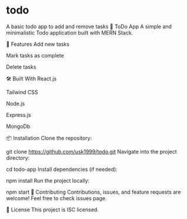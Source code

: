 # todo
A basic todo app to add and remove tasks
📝 ToDo App
A simple and minimalistic Todo application built with MERN Stack.

🚀 Features
Add new tasks

Mark tasks as complete

Delete tasks

🛠️ Built With
React.js

Tailwind CSS

Node.js

Express.js

MongoDb



📦 Installation
Clone the repository:


git clone https://github.com/usk1999/todo.git
Navigate into the project directory:


cd todo-app
Install dependencies (if needed):

npm install
Run the project locally:

npm start
🤝 Contributing
Contributions, issues, and feature requests are welcome!
Feel free to check issues page.

📄 License
This project is ISC licensed.

